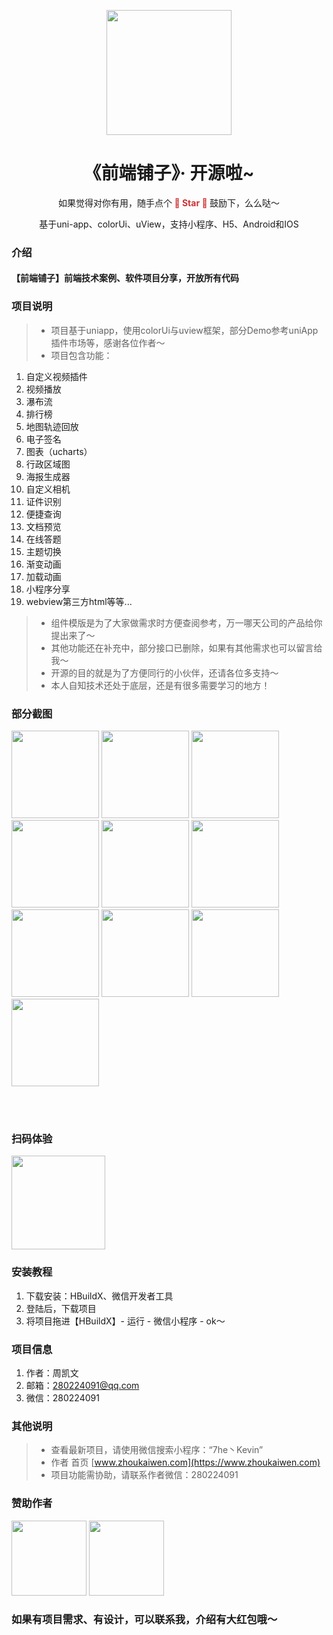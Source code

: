 <p align="center">
    <img width="200" src="https://cdn.zhoukaiwen.com/logo.png">
</p>

<h1 align="center">《前端铺子》· 开源啦~ </h1>

<div align="center">

<p>如果觉得对你有用，随手点个<text style="color:#c33;font-weight:bold;"> 🌟 Star 🌟 </text>鼓励下，么么哒～</p>

<p>基于uni-app、colorUi、uView，支持小程序、H5、Android和IOS</p>

</div>

### 介绍

#### 【前端铺子】前端技术案例、软件项目分享，开放所有代码

### 项目说明

> * 项目基于uniapp，使用colorUi与uview框架，部分Demo参考uniApp插件市场等，感谢各位作者～
> *  项目包含功能：
1.  自定义视频插件
2.  视频播放
3.  瀑布流
4.  排行榜
5.  地图轨迹回放
6.  电子签名
7.  图表（ucharts）
8.  行政区域图
9.  海报生成器
10.  自定义相机
11.  证件识别
12.  便捷查询
13.  文档预览
14.  在线答题
15.  主题切换
16.  渐变动画
17.  加载动画
18.  小程序分享
19.  webview第三方html等等...
> *  组件模版是为了大家做需求时方便查阅参考，万一哪天公司的产品给你提出来了～
> *  其他功能还在补充中，部分接口已删除，如果有其他需求也可以留言给我～
> *  开源的目的就是为了方便同行的小伙伴，还请各位多支持～ 
> *  本人自知技术还处于底层，还是有很多需要学习的地方！


### 部分截图
<img src="https://cdn.zhoukaiwen.com/zjx_1.png" width="140" />
<img src="https://cdn.zhoukaiwen.com/zjx_10.png" width="140" />
<img src="https://cdn.zhoukaiwen.com/zjx_2.png" width="140" />
<img src="https://cdn.zhoukaiwen.com/zjx_6.png" width="140" />
<img src="https://cdn.zhoukaiwen.com/zjx_7.png" width="140" />
<img src="https://cdn.zhoukaiwen.com/zjx_3.png" width="140" />
<img src="https://cdn.zhoukaiwen.com/zjx_8.png" width="140" />
<img src="https://cdn.zhoukaiwen.com/zjx_9.png" width="140" />
<img src="https://cdn.zhoukaiwen.com/zjx_4.png" width="140" />
<img src="https://cdn.zhoukaiwen.com/zjx_5.png" width="140" />

</br></br>
### 扫码体验
<img src="https://cdn.zhoukaiwen.com/xcx_ewm.jpg" width="150" />



### 安装教程

1.  下载安装：HBuildX、微信开发者工具
2.  登陆后，下载项目
3.  将项目拖进【HBuildX】- 运行 - 微信小程序 - ok～



### 项目信息

1.  作者：周凯文
2.  邮箱：280224091@qq.com
3.  微信：280224091



### 其他说明
> *  查看最新项目，请使用微信搜索小程序：“7he丶Kevin”
> *  作者 首页 [www.zhoukaiwen.com](https://www.zhoukaiwen.com)
> *  项目功能需协助，请联系作者微信：280224091



### 赞助作者
<img src="https://cdn.zhoukaiwen.com/fk_zfb.jpeg" width="120"/>
<img src="https://cdn.zhoukaiwen.com/fk_wx.jpeg" width="120" />


### 如果有项目需求、有设计，可以联系我，介绍有大红包哦～